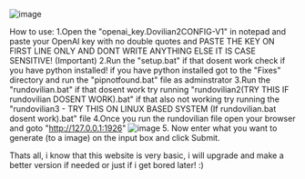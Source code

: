 ![image](https://github.com/Creaminit1234/Dovilian2.0/assets/118284748/6d5d7ba7-d5dc-4c9a-ada3-3fa7ee1903f3)

How to use:
1.Open the "openai_key.Dovilian2CONFIG-V1" in notepad and paste your OpenAI key with no double quotes and PASTE THE KEY ON FIRST LINE ONLY AND DONT WRITE ANYTHING ELSE IT IS CASE SENSITIVE! (Important)
2.Run the "setup.bat" if that dosent work check if you have python installed! if you have python installed got to the "Fixes" directory and run the "pipnotfound.bat" file as adminstrator
3.Run the "rundovilian.bat" if that dosent work try running "rundovilian2(TRY THIS IF rundovilian DOSENT WORK).bat" if that also not working try running the "rundovilian3 - TRY THIS ON LINUX BASED SYSTEM (If rundovilian.bat dosent work).bat" file
4.Once you run the rundovilian file open your browser and goto "http://127.0.0.1:1926"
![image](https://github.com/Creaminit1234/Dovilian2.0/assets/118284748/69c15215-e988-4bce-ae00-287a5ad1e303)
5. Now enter what you want to generate (to a image) on the input box and click Submit.

Thats all, i know that this website is very basic, i will upgrade and make a better version if needed or just if i get bored later! :)
